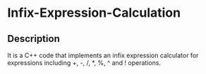 # Infix-Expression-Calculation

## Description

It is a C++ code that implements an infix expression calculator for expressions including +, -, /, *, %, ^ and ! operations.
